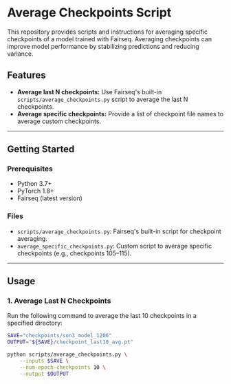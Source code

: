 # Average Checkpoints Script

This repository provides scripts and instructions for averaging specific checkpoints of a model trained with Fairseq. Averaging checkpoints can improve model performance by stabilizing predictions and reducing variance.

## Features
- **Average last N checkpoints:** Use Fairseq's built-in `scripts/average_checkpoints.py` script to average the last N checkpoints.
- **Average specific checkpoints:** Provide a list of checkpoint file names to average custom checkpoints.

---

## Getting Started

### Prerequisites
- Python 3.7+
- PyTorch 1.8+
- Fairseq (latest version)

### Files
- `scripts/average_checkpoints.py`: Fairseq's built-in script for checkpoint averaging.
- `average_specific_checkpoints.py`: Custom script to average specific checkpoints (e.g., checkpoints 105–115).

---

## Usage

### 1. Average Last N Checkpoints
Run the following command to average the last 10 checkpoints in a specified directory:

```bash
SAVE="checkpoints/son3_model_1206"
OUTPUT="${SAVE}/checkpoint_last10_avg.pt"

python scripts/average_checkpoints.py \
    --inputs $SAVE \
    --num-epoch-checkpoints 10 \
    --output $OUTPUT
